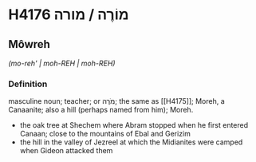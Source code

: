 # H4176 מוֹרֶה / מורה

## Môwreh

_(mo-reh' | moh-REH | moh-REH)_

### Definition

masculine noun; teacher; or מֹרֶה; the same as [[H4175]]; Moreh, a Canaanite; also a hill (perhaps named from him); Moreh.

- the oak tree at Shechem where Abram stopped when he first entered Canaan; close to the mountains of Ebal and Gerizim
- the hill in the valley of Jezreel at which the Midianites were camped when Gideon attacked them

